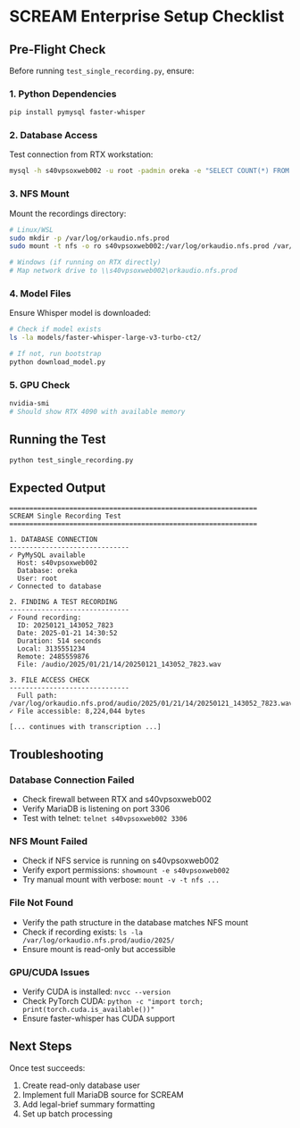 # SCREAM Enterprise Setup Checklist

## Pre-Flight Check

Before running `test_single_recording.py`, ensure:

### 1. Python Dependencies
```bash
pip install pymysql faster-whisper
```

### 2. Database Access
Test connection from RTX workstation:
```bash
mysql -h s40vpsoxweb002 -u root -padmin oreka -e "SELECT COUNT(*) FROM orksegment"
```

### 3. NFS Mount
Mount the recordings directory:
```bash
# Linux/WSL
sudo mkdir -p /var/log/orkaudio.nfs.prod
sudo mount -t nfs -o ro s40vpsoxweb002:/var/log/orkaudio.nfs.prod /var/log/orkaudio.nfs.prod

# Windows (if running on RTX directly)
# Map network drive to \\s40vpsoxweb002\orkaudio.nfs.prod
```

### 4. Model Files
Ensure Whisper model is downloaded:
```bash
# Check if model exists
ls -la models/faster-whisper-large-v3-turbo-ct2/

# If not, run bootstrap
python download_model.py
```

### 5. GPU Check
```bash
nvidia-smi
# Should show RTX 4090 with available memory
```

## Running the Test

```bash
python test_single_recording.py
```

## Expected Output

```
==============================================================
SCREAM Single Recording Test
==============================================================

1. DATABASE CONNECTION
------------------------------
✓ PyMySQL available
  Host: s40vpsoxweb002
  Database: oreka
  User: root
✓ Connected to database

2. FINDING A TEST RECORDING
------------------------------
✓ Found recording:
  ID: 20250121_143052_7823
  Date: 2025-01-21 14:30:52
  Duration: 514 seconds
  Local: 3135551234
  Remote: 2485559876
  File: /audio/2025/01/21/14/20250121_143052_7823.wav

3. FILE ACCESS CHECK
------------------------------
  Full path: /var/log/orkaudio.nfs.prod/audio/2025/01/21/14/20250121_143052_7823.wav
✓ File accessible: 8,224,044 bytes

[... continues with transcription ...]
```

## Troubleshooting

### Database Connection Failed
- Check firewall between RTX and s40vpsoxweb002
- Verify MariaDB is listening on port 3306
- Test with telnet: `telnet s40vpsoxweb002 3306`

### NFS Mount Failed
- Check if NFS service is running on s40vpsoxweb002
- Verify export permissions: `showmount -e s40vpsoxweb002`
- Try manual mount with verbose: `mount -v -t nfs ...`

### File Not Found
- Verify the path structure in the database matches NFS mount
- Check if recording exists: `ls -la /var/log/orkaudio.nfs.prod/audio/2025/`
- Ensure mount is read-only but accessible

### GPU/CUDA Issues
- Verify CUDA is installed: `nvcc --version`
- Check PyTorch CUDA: `python -c "import torch; print(torch.cuda.is_available())"`
- Ensure faster-whisper has CUDA support

## Next Steps

Once test succeeds:
1. Create read-only database user
2. Implement full MariaDB source for SCREAM
3. Add legal-brief summary formatting
4. Set up batch processing